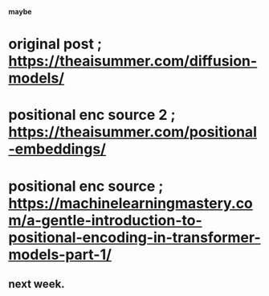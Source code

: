 

**maybe**

# original post ; https://theaisummer.com/diffusion-models/
# positional enc source 2 ; https://theaisummer.com/positional-embeddings/
# positional enc source ; https://machinelearningmastery.com/a-gentle-introduction-to-positional-encoding-in-transformer-models-part-1/

## next week.


